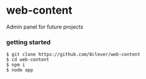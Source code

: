 # web-content
Admin panel for future projects

### getting started

```
$ git clone https://github.com/8clever/web-content
$ cd web-content
$ npm i
$ node app
```